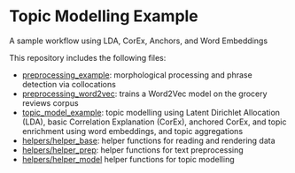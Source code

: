 # Topic Modelling Example
A sample workflow using LDA, CorEx, Anchors, and Word Embeddings 

This repository includes the following files: 
* [preprocessing_example](preprocessing_example.ipynb): morphological processing and phrase detection via collocations
* [preprocessing_word2vec](preprocessing_word2vec.ipynb): trains a Word2Vec model on the grocery reviews corpus 
* [topic_model_example](topic_model_example.ipynb): topic modelling using Latent Dirichlet Allocation (LDA), basic Correlation Explanation (CorEx), anchored CorEx, and topic enrichment using word embeddings, and topic aggregations
* [helpers/helper_base](helpers/helper_base.py): helper functions for reading and rendering data
* [helpers/helper_prep](helpers/helper_prep.py): helper functions for text preprocessing
* [helpers/helper_model](helpers/helper_model.py) helper functions for topic modelling
